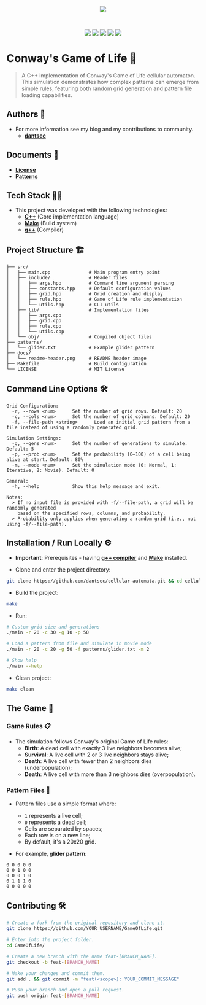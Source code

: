 <p align="center">
    <img src="https://hackerlogo.com/images/HackerLogo.png">
</p>

<br>

<p align="center">
    <img src="https://img.shields.io/github/license/dantsec/GameOfLife?color=black&logo=github&logoColor=white&style=for-the-badge">
    <img src="https://img.shields.io/github/issues/dantsec/GameOfLife?color=black&logo=github&logoColor=white&style=for-the-badge">
    <img src="https://img.shields.io/github/stars/dantsec/GameOfLife?color=black&label=STARS&logo=github&logoColor=white&style=for-the-badge">
    <img src="https://img.shields.io/github/forks/dantsec/GameOfLife?color=black&logo=github&logoColor=white&style=for-the-badge">
    <img src="https://img.shields.io/github/languages/code-size/dantsec/GameOfLife?color=black&logo=github&logoColor=white&style=for-the-badge">
</p>

# Conway's Game of Life 🎲

> A C++ implementation of Conway's Game of Life cellular automaton. This simulation demonstrates how complex patterns can emerge from simple rules, featuring both random grid generation and pattern file loading capabilities.

## Authors 👥

- For more information see my blog and my contributions to community.
    - [**dantsec**](https://www.github.com/dantsec)

## Documents 📂

- [**License**](./LICENSE)
- [**Patterns**](./patterns)

## Tech Stack 🧑‍💻

- This project was developed with the following technologies:
    - [**C++**](https://isocpp.org/) (Core implementation language)
    - [**Make**](https://www.gnu.org/software/make/) (Build system)
    - [**g++**](https://gcc.gnu.org/) (Compiler)

## Project Structure 🏗️

```
├── src/
│   ├── main.cpp              # Main program entry point
│   ├── include/              # Header files
│   │   ├── args.hpp          # Command line argument parsing
│   │   ├── constants.hpp     # Default configuration values
│   │   ├── grid.hpp          # Grid creation and display
│   │   ├── rule.hpp          # Game of Life rule implementation
│   │   └── utils.hpp         # CLI utils
│   ├── lib/                  # Implementation files
│   │   ├── args.cpp
│   │   ├── grid.cpp
│   │   ├── rule.cpp
│   │   └── utils.cpp
│   └── obj/                  # Compiled object files
├── patterns/
│   └── glider.txt            # Example glider pattern
├── docs/
│   └── readme-header.png     # README header image
├── Makefile                  # Build configuration
└── LICENSE                   # MIT License
```

## Command Line Options 🛠️

```
Grid Configuration:
  -r, --rows <num>      Set the number of grid rows. Default: 20
  -c, --cols <num>      Set the number of grid columns. Default: 20
  -f, --file-path <string>      Load an initial grid pattern from a file instead of using a randomly generated grid.

Simulation Settings:
  -g, --gens <num>      Set the number of generations to simulate. Default: 5
  -p, --prob <num>      Set the probability (0–100) of a cell being alive at start. Default: 80%
  -m, --mode <num>      Set the simulation mode (0: Normal, 1: Iterative, 2: Movie). Default: 0

General:
  -h, --help            Show this help message and exit.

Notes:
  > If no input file is provided with -f/--file-path, a grid will be randomly generated
    based on the specified rows, columns, and probability.
  > Probability only applies when generating a random grid (i.e., not using -f/--file-path).
```

## Installation / Run Locally ⚙️

- **Important**: Prerequisites - having [**g++ compiler**](https://gcc.gnu.org/) and [**Make**](https://www.gnu.org/software/make/) installed.

- Clone and enter the project directory:

```bash
git clone https://github.com/dantsec/cellular-automata.git && cd cellular-automata/
```

- Build the project:

```bash
make
```

- Run:

```bash
# Custom grid size and generations
./main -r 20 -c 30 -g 10 -p 50

# Load a pattern from file and simulate in movie mode
./main -r 20 -c 20 -g 50 -f patterns/glider.txt -m 2

# Show help
./main --help
```

- Clean project:

```bash
make clean
```

## The Game 👾

### Game Rules 📋

- The simulation follows Conway's original Game of Life rules:
    - **Birth**: A dead cell with exactly 3 live neighbors becomes alive;
    - **Survival**: A live cell with 2 or 3 live neighbors stays alive;
    - **Death**: A live cell with fewer than 2 neighbors dies (underpopulation);
    - **Death**: A live cell with more than 3 neighbors dies (overpopulation).

### Pattern Files 📁

- Pattern files use a simple format where:
    - `1` represents a live cell;
    - `0` represents a dead cell;
    - Cells are separated by spaces;
    - Each row is on a new line;
    - By default, it's a 20x20 grid.

- For example, **glider pattern**:

```
0 0 0 0 0
0 0 1 0 0
0 0 0 1 0
0 1 1 1 0
0 0 0 0 0
```

## Contributing 🛠️

```bash
# Create a fork from the original repository and clone it.
git clone https://github.com/YOUR_USERNAME/GameOfLife.git

# Enter into the project folder.
cd GameOfLife/

# Create a new branch with the name feat-[BRANCH_NAME].
git checkout -b feat-[BRANCH_NAME]

# Make your changes and commit them.
git add . && git commit -m "feat(<scope>): YOUR_COMMIT_MESSAGE"

# Push your branch and open a pull request.
git push origin feat-[BRANCH_NAME]
```
